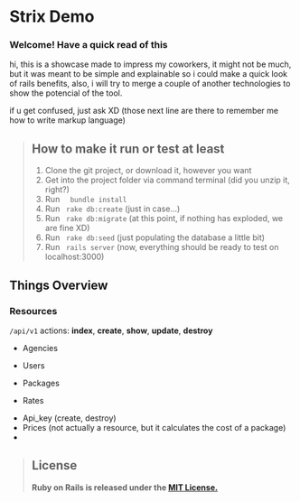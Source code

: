 Strix Demo
=========== 
### Welcome! Have a quick read of this 
 
hi, this is a showcase made to impress my coworkers, it might not be much, but it was meant to be simple and explainable so
i could make a quick look of rails benefits, also, i will try to merge a couple of another technologies to show the potencial 
of the tool. 

if u get confused, just ask XD (those next line are there to remember me how to write markup language)
 
> ## How to make it run or test at least 
>  1. Clone the git project, or download it, however you want 
>  2. Get into the project folder via command terminal (did you unzip it, right?) 
>  3. Run `  bundle install`  
>  4. Run ` rake db:create` (just in case...) 
>  5. Run ` rake db:migrate` (at this point, if nothing has exploded, we are fine XD) 
>  6. Run ` rake db:seed` (just populating the database a little bit) 
>  7. Run ` rails server` (now, everything should be ready to test on localhost:3000) 

Things Overview 
---------------



### Resources  
   `/api/v1` actions: **index**, **create**, **show**, **update**, **destroy** 
    
- Agencies  
* Users   
- Packages 
+ Rates 
* Api_key (create, destroy) 
* Prices (not actually a resource, but it calculates the cost of a package) 
* 
>## License 
> 
> **Ruby on Rails is released under the [MIT License.](http://opensource.org/licenses/MIT)** 
> 
